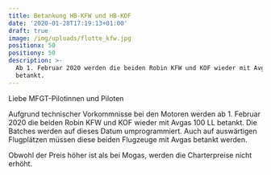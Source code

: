 ```yaml
---
title: Betankung HB-KFW und HB-KOF
date: '2020-01-28T17:19:13+01:00'
draft: true
image: /img/uploads/flotte_kfw.jpg
positionx: 50
positiony: 50
description: >-
  Ab 1. Februar 2020 werden die beiden Robin KFW und KOF wieder mit Avgas 100 LL
  betankt.
---
```

Liebe MFGT-Pilotinnen und Piloten

Aufgrund technischer Vorkommnisse bei den Motoren werden ab 1. Februar 2020 die beiden Robin KFW und KOF wieder mit Avgas 100 LL betankt. Die Batches werden auf dieses Datum umprogrammiert. Auch auf auswärtigen Flugplätzen müssen diese beiden Flugzeuge mit Avgas betankt werden. 

Obwohl der Preis höher ist als bei Mogas, werden die Charterpreise nicht erhöht.
